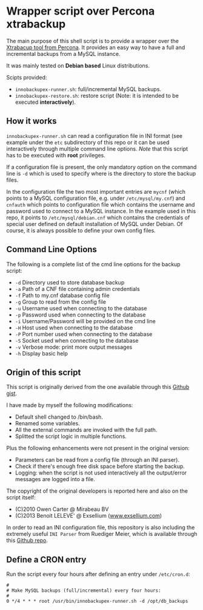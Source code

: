 # Wrapper script over Percona xtrabackup

The main purpose of this shell script is to provide a wrapper over the [Xtrabacup tool from Percona](https://www.percona.com/software/mysql-database/percona-xtrabackupa). It provides an easy way to have a full and incremental backups from a MySQL instance.

It was mainly tested on **Debian based** Linux distributions. 

Scipts provided:
* ``innobackupex-runner.sh``:  full/incremental MySQL backups.
* ``innobackupex-restore.sh``: restore script (Note: it is intended to be executed __interactively__).

## How it works

``innobackupex-runner.sh`` can read a configuration file in INI format (see example under the ``etc`` subdirectory of this repo or it can be used interactively through multiple command line options. *Note* that this script has to be executed with __root__ privileges.

If a configuration file is present, the only mandatory option on the command line is ``-d`` which is used to specify where is the directory to store the backup files.

In the configuration file the two most important entries are ``mycnf`` (which points to a MySQL configuration file, e.g. under ``/etc/mysql/my.cnf``) and ``cnfauth`` which points to configuration file which contains the username and password used to connect to a MySQL instance. In the example used in this repo, it points to ``/etc/mysql/debian.cnf`` which contains the credentials of special user defined on default installation of MySQL under Debian. Of course, it is always possible to define your own config files.

## Command Line Options

The following is a complete list of the cmd line options for the backup script:
* ``-d``  Directory used to store database backup 
* ``-a``  Path of a CNF file containing admin credentials 
* ``-f``  Path to my.cnf database config file 
* ``-g``  Group to read from the config file 
* ``-u``  Username used when connecting to the database 
* ``-p``  Password used when connecting to the database 
* ``-i``  Username/Password will be provided on the cmd line 
* ``-H``  Host used when connecting to the database 
* ``-P``  Port number used when connecting to the database 
* ``-S``  Socket used when connecting to the database 
* ``-v``  Verbose mode: print more output messages 
* ``-h``  Display basic help

## Origin of this script

This script is originally derived from the one available through this [Github gist](https://gist.github.com/bleleve/5605430#file-innobackupex-runner-sh).

I have made by myself the following modifications:

* Default shell changed to /bin/bash.
* Renamed some variables.
* All the external commands are invoked with the full path.
* Splitted the script logic in multiple functions.

Plus the following enhancements were not present in the original version:

* Parameters can be read from a config file (through an INI parser).
* Check if there's enough free disk space before starting the backup.
* Logging: when the script is not used interactively all the output/error messages are logged into a file.

The copyright of the original developers is reported here and also on the script itself:

* (C)2010 Owen Carter @ Mirabeau BV
* (C)2013 Benoit LELEVE' @ Exsellium (www.exsellium.com)

In order to read an INI configuration file, this repository is also including the extremely useful ``INI Parser`` from Ruediger Meier, which is available through this [Github repo](https://github.com/rudimeier/bash_ini_parser).

## Define a CRON entry

Run the script every four hours after defining an entry under ``/etc/cron.d``:
```
#
# Make MySQL backups (full/incremental) every four hours:
#
0 */4 * * * root /usr/bin/innobackupex-runner.sh -d /opt/db_backups
```

